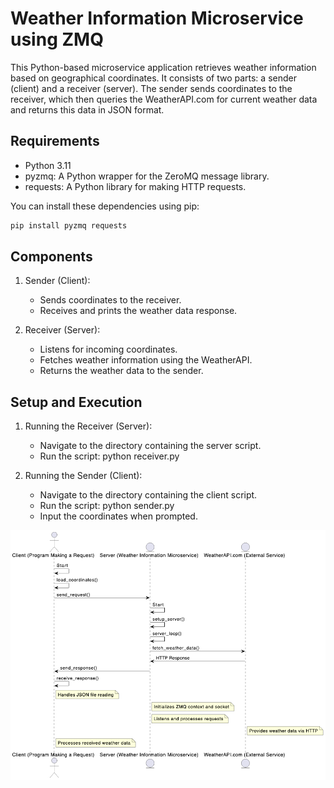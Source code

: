 # Weather Information Microservice using ZMQ

This Python-based microservice application retrieves weather information based on geographical coordinates. It consists of two parts: a sender (client) and a receiver (server). The sender sends coordinates to the receiver, which then queries the WeatherAPI.com for current weather data and returns this data in JSON format.

## Requirements

- Python 3.11
- pyzmq: A Python wrapper for the ZeroMQ message library.
- requests: A Python library for making HTTP requests.

You can install these dependencies using pip:
```bash
pip install pyzmq requests
```
## Components

1. Sender (Client):
   - Sends coordinates to the receiver.
   - Receives and prints the weather data response.

2. Receiver (Server):
   - Listens for incoming coordinates.
   - Fetches weather information using the WeatherAPI.
   - Returns the weather data to the sender.

## Setup and Execution

1. Running the Receiver (Server):
   - Navigate to the directory containing the server script.
   - Run the script: python receiver.py

2. Running the Sender (Client):
   - Navigate to the directory containing the client script.
   - Run the script: python sender.py
   - Input the coordinates when prompted.

![UML Diagram](UMLdiagram.png)
